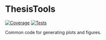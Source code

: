 # ThesisTools

[![Coverage](https://img.shields.io/codecov/c/github/SmartMonitoringSchemes/ThesisTools?logo=codecov&logoColor=white)](https://app.codecov.io/gh/SmartMonitoringSchemes/ThesisTools)
[![Tests](https://img.shields.io/github/workflow/status/SmartMonitoringSchemes/ThesisTools/Tests?logo=github&label=tests)](https://github.com/SmartMonitoringSchemes/ThesisTools/actions/workflows/tests.yml)

Common code for generating plots and figures.
